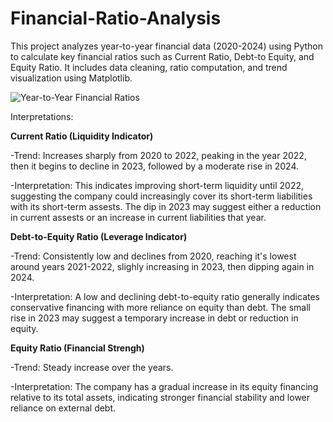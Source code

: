 # Financial-Ratio-Analysis
This project analyzes year-to-year financial data (2020-2024) using Python to calculate key financial ratios such as Current Ratio, Debt-to Equity, and Equity Ratio. It includes data cleaning, ratio computation, and trend visualization using Matplotlib.

![Year-to-Year Financial Ratios](https://github.com/user-attachments/assets/c02b629c-7191-488b-9797-d95b0ca8b95d)

Interpretations: 

**Current Ratio (Liquidity Indicator)**

   -Trend: Increases sharply from 2020 to 2022, peaking in the year 2022, then it begins to decline in 2023, followed by a moderate rise in 2024.
   
   -Interpretation: This indicates improving short-term liquidity until 2022, suggesting the company could increasingly cover its short-term liabilities with its short-term assests. The dip in 2023 may suggest either a reduction in current assests or an increase in current liabilities that year.

**Debt-to-Equity Ratio (Leverage Indicator)**

   -Trend: Consistently low and declines from 2020, reaching it's lowest around years 2021-2022, slighly increasing in 2023, then dipping again in 2024.
   
   -Interpretation: A low and declining debt-to-equity ratio generally indicates conservative financing with more reliance on equity than debt. The small rise in 2023 may suggest a temporary increase in debt or reduction in equity.

**Equity Ratio (Financial Strengh)**

   -Trend: Steady increase over the years.
   
   -Interpretation: The company has a gradual increase in its equity financing relative to its total assets, indicating stronger financial stability and lower reliance on external debt.
